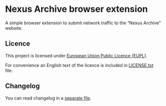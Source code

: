 # Nexus Archive browser extension

A simple browser extension to submit network traffic to the <q>Nexus Archive</q>
website.

## Licence

This project is licensed under [European Union Public Licence (EUPL)][EUPL].

For convenience an English text of the licence is included
in [LICENSE.txt](LICENSE.txt) file.

## Changelog

You can read changelog in a [separate file][CHANGELOG].

[EUPL]:
https://joinup.ec.europa.eu/collection/eupl/eupl-text-eupl-12

[CHANGELOG]:
CHANGELOG.md
